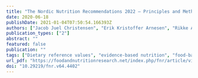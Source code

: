 ```yaml
---
title: "The Nordic Nutrition Recommendations 2022 – Principles and Methodologies"
date: 2020-06-18
publishDate: 2021-01-04T07:50:54.166393Z
authors: ["Jacob Juel Christensen", "Erik Kristoffer Arnesen", "Rikke Andersen", "Hanna Eneroth", "Maijaliisa Erkkola", "Anne Høyer", "Eva Warensjö Lemming", "Helle Margrete Meltzer", "Þórhallur Ingi Þórhallsson", "Inga Þórsdóttir", "Ursula Schwab", "Ellen Trolle", "Rune Blomhoff"]
publication_types: ["2"]
abstract: ""
featured: false
publication: ""
tags: ["Dietary reference values", "evidence-based nutrition", "food-based dietary guidelines", "national food and health authorities", "Nordic countries", "nutrient recommendations", "systematic reviews", "the Baltics"]
url_pdf: "https://foodandnutritionresearch.net/index.php/fnr/article/view/4402"
doi: "10.29219/fnr.v64.4402"
---
```


